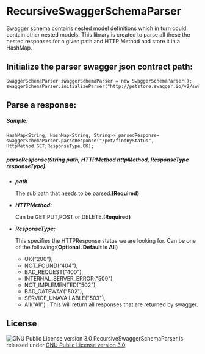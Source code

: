 # RecursiveSwaggerSchemaParser
Swagger schema contains nested model definitions which in turn could contain other nested models. This library is created to parse all these the nested responses for a given path and HTTP Method and store it in a HashMap.


## Initialize the parser swagger json contract path:
```
SwaggerSchemaParser swaggerSchemaParser = new SwaggerSchemaParser();
swaggerSchemaParser.initializeParser("http://petstore.swagger.io/v2/swagger.json");
```
## Parse a response:

##### Sample:
``` 
HashMap<String, HashMap<String, String>> parsedResponse= swaggerSchemaParser.parseResponse("/pet/findByStatus", HttpMethod.GET,ResponseType.OK);
```

##### parseResponse(String path, HTTPMethod httpMethod, ResponseType responseType):

- **_path_** 

    The sub path that needs to be parsed.**(Required)**

- **_HTTPMethod:_** 
    
    Can be GET,PUT,POST or DELETE.**(Required)**

- **_ResponseType:_** 

    This specifies the HTTPResponse status we are looking for. Can be one of the following:**(Optional. Default is All)**
               
   - OK("200"),
   - NOT_FOUND("404"),
   - BAD_REQUEST("400"),
   - INTERNAL_SERVER_ERROR("500"),
   - NOT_IMPLEMENTED("502"),
   - BAD_GATEWAY("502"),
   - SERVICE_UNAVAILABLE("503"),
   - All("All") : This will return all responses that are returned by swagger.


## License

![GNU Public License version 3.0](http://www.gnu.org/graphics/gplv3-127x51.png)
RecursiveSwaggerSchemaParser is released under [GNU Public License version 3.0](http://www.gnu.org/licenses/gpl-3.0.txt)
